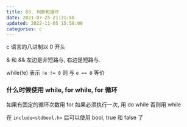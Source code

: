 ```yaml
---
title: 03. 判断和循环
date: 2021-07-25 21:31:56
updated: 2022-11-05 15:58:00
categories: c
---
```


c 语言的八进制以 0 开头

& 和 && 左边是非短路与, 右边是短路与.

while(!e) 表示 `!e != 0` 则 与 `e == 0` 等价

### 什么时候使用 while, for while, for 循环

如果有固定的循环次数用 for
如果必须执行一次, 用 do while
否则用 while

在 `include<stdbool.h>` 后可以使用 bool, true 和 false 了

